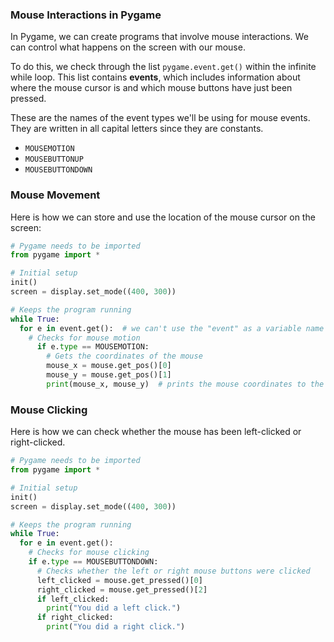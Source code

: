 ### Mouse Interactions in Pygame

In Pygame, we can create programs that involve mouse interactions. We can control what happens on the screen with our mouse.

To do this, we check through the list `pygame.event.get()` within the infinite while loop. This list contains **events**, which includes information about where the mouse cursor is and which mouse buttons have just been pressed.

These are the names of the event types we'll be using for mouse events. They are written in all capital letters since they are constants.

* `MOUSEMOTION`
* `MOUSEBUTTONUP`
* `MOUSEBUTTONDOWN`

### Mouse Movement

Here is how we can store and use the location of the mouse cursor on the screen:

```python
# Pygame needs to be imported
from pygame import *

# Initial setup
init()
screen = display.set_mode((400, 300))

# Keeps the program running
while True:
  for e in event.get():  # we can't use the "event" as a variable name since it's a keyword in pygame
    # Checks for mouse motion
      if e.type == MOUSEMOTION:
        # Gets the coordinates of the mouse
        mouse_x = mouse.get_pos()[0]
        mouse_y = mouse.get_pos()[1]
        print(mouse_x, mouse_y)  # prints the mouse coordinates to the screen when the mouse moves
```

### Mouse Clicking

Here is how we can check whether the mouse has been left-clicked or right-clicked.

```python
# Pygame needs to be imported
from pygame import *

# Initial setup
init()
screen = display.set_mode((400, 300))

# Keeps the program running
while True:
  for e in event.get():
  	# Checks for mouse clicking
    if e.type == MOUSEBUTTONDOWN:
      # Checks whether the left or right mouse buttons were clicked
      left_clicked = mouse.get_pressed()[0]
      right_clicked = mouse.get_pressed()[2]
      if left_clicked:
        print("You did a left click.")
      if right_clicked:
        print("You did a right click.")
```
